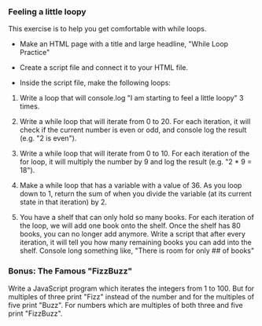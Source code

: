 ### Feeling a little loopy

This exercise is to help you get comfortable with while loops.

* Make an HTML page with a title and large headline, "While Loop Practice"

* Create a script file and connect it to your HTML file.

* Inside the script file, make the following loops:
  
1. Write a loop that will console.log "I am starting to feel a little loopy" 3 times.

2. Write a while loop that will iterate from 0 to 20. For each iteration, it will check if the current number is even or odd, and console log the result (e.g. "2 is even").

3. Write a while loop that will iterate from 0 to 10. For each iteration of the for loop, it will multiply the number by 9 and log the result (e.g. "2 * 9 = 18").

4. Make a while loop that has a variable with a value of 36. As you loop down to 1, return the sum of when you divide the variable (at its current state in that iteration) by 2.

 5. You have a shelf that can only hold so many books. For each iteration of the loop, we will add one book onto the shelf. Once the shelf has 80 books, you can no longer add anymore. Write a script that after every iteration, it will tell you how many remaining books you can add into the shelf. Console long something like, "There is room for only ## of books"

### Bonus: The Famous "FizzBuzz"

Write a JavaScript program which iterates the integers from 1 to 100. But for multiples of three print "Fizz" instead of the number and for the multiples of five print "Buzz". For numbers which are multiples of both three and five print "FizzBuzz".
